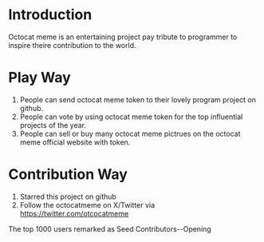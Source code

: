 # Introduction

Octocat meme is an entertaining project pay tribute to programmer to inspire theire contribution to the world.

# Play Way

1. People can send octocat meme token to their lovely program project on github.
2. People can vote by using octocat meme token for the top influential projects of the year.
3. People can sell or buy many octocat meme pictrues on the octocat meme official website with token.

# Contribution Way
1. Starred this project on github
2. Follow the octocatmeme on X/Twitter via https://twitter.com/otcocatmeme  

The top 1000 users remarked as Seed Contributors--Opening